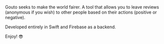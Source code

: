 Gouto seeks to make the world fairer. A tool that allows you to leave reviews (anonymous if you wish) to other people based on their actions (positive or negative).

Developed entirely in Swift and Firebase as a backend.

Enjoy! 😎
